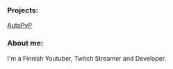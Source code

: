### Projects:

[AutoPvP](https://lukas562dev.github.io/AutoPvP "AutoPvP")

### About me:
I'm a Finnish Youtuber, Twitch Streamer and Developer.
